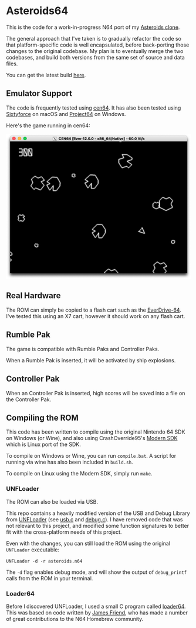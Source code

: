 # Asteroids64

This is the code for a work-in-progress N64 port of my [Asteroids clone](https://github.com/tristanpenman/asteroids).

The general approach that I've taken is to gradually refactor the code so that platform-specific code is well encapsulated, before back-porting those changes to the original codebase. My plan is to eventually merge the two codebases, and build both versions from the same set of source and data files.

You can get the latest build [here](misc/asteroids.z64).

## Emulator Support

The code is frequently tested using [cen64](https://github.com/n64dev/cen64). It has also been tested using [Sixtyforce](https://sixtyforce.com/) on macOS and [Project64](https://www.pj64-emu.com/) on Windows.

Here's the game running in cen64:

![Screenshot in cen64](misc/screenshot.png)

## Real Hardware

The ROM can simply be copied to a flash cart such as the [EverDrive-64](https://krikzz.com/store/home/55-everdrive-64-x7.html). I've tested this using an X7 cart, however it should work on any flash cart.

## Rumble Pak

The game is compatible with Rumble Paks and Controller Paks.

When a Rumble Pak is inserted, it will be activated by ship explosions.

## Controller Pak

When an Controller Pak is inserted, high scores will be saved into a file on the Controller Pak.

## Compiling the ROM

This code has been written to compile using the original Nintendo 64 SDK on Windows (or Wine), and also using CrashOverride95's [Modern SDK](https://crashoveride95.github.io/n64hbrew/modernsdk/index.html) which is Linux port of the SDK.

To compile on Windows or Wine, you can run `compile.bat`. A script for running via wine has also been included in `build.sh`.

To compile on Linux using the Modern SDK, simply run `make`.

### UNFLoader

The ROM can also be loaded via USB.

This repo contains a heavily modified version of the USB and Debug Library from [UNFLoader](https://github.com/buu342/N64-UNFLoader/) (see [usb.c](usb.c) and [debug.c](./debug.c)). I have removed code that was not relevant to this project, and modified some function signatures to better fit with the cross-platform needs of this project.

Even with the changes, you can still load the ROM using the original `UNFLoader` executable:

    UNFLoader -d -r asteroids.n64

The `-d` flag enables debug mode, and will show the output of `debug_printf` calls from the ROM in your terminal.

### Loader64

Before I discovered UNFLoader, I used a small C program called [loader64](https://github.com/tristanpenman/loader64). This was based on code written by [James Friend](https://github.com/jsdf), who has made a number of great contributions to the N64 Homebrew community.
